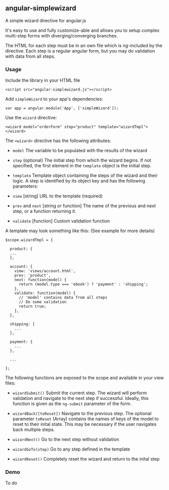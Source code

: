 ## angular-simplewizard
A simple wizard directive for angular.js

It's easy to use and fully customize-able and allows you to setup complex multi-step forms with diverging/converging branches.

The HTML for each step must be in an own file which is ng-included by the directive. Each step is a regular angular form, but you may do validation with data from all steps.

### Usage ###
Include the library in your HTML file

    <script src="angular-simplewizard.js"></script>

Add `simpleWizard` to your app's dependencies:

    var app = angular.module('App', ['simpleWizard']);

Use the `wizard` directive:

    <wizard model="orderForm" step="product" template="wizardTmpl"></wizard>


The `<wizard>` directive has the following attributes:

 - `model`
The variable to be populated with the results of the wizard

 - `step` (optional)
The initial step from which the wizard begins. If not specified, the first element in the `template` object is the initial step.

 - `template`
 Template object containing the steps of the wizard and their logic.
 A step is identified by its object key and has the following parameters:


  - `view` [string] URL to the template (required)
  - `prev` and `next` [string or function] The name of the previous and next step, or a function returning it.
  - `validate` [function] Custom validation function

A template may look something like this: (See example for more details)


    $scope.wizardTmpl = {
    
      product: {
      ...
      },
    
      account: {
        view: 'views/account.html',
        prev: 'product',
        next: function(model) {
          return (model.type === 'ebook') ? 'payment' : 'shipping';
        },
        validate: function(model) {
          // 'model' contains data from all steps
          // Do some validation
          return true;
        },
      },
    
      shipping: {
        ...
      },

      payment: {
        ...
      },

      ...

    };




The following functions are exposed to the scope and available in your view files:


- `wizardSubmit()` Submit the current step. The wizard will perform validation and navigate to the next step if successful. Ideally, this function is given as the `ng-submit` parameter of the form.

- `wizardBack([toReset])` Navigate to the previous step. The optional parameter `toReset` (Array) contains the names of keys of the model to reset to their inital state. This may be necessary if the user navigates back multiple steps.

- `wizardNext()` Go to the next step without validation

- `wizardGoTo(step)` Go to any step defined in the template

- `wizardReset()` Completely reset the wizard and return to the inital step

### Demo ###
To do
